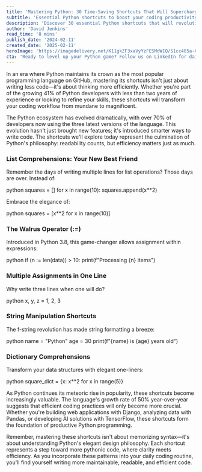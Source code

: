 ```yaml
---
title: 'Mastering Python: 30 Time-Saving Shortcuts That Will Supercharge Your Coding Journey'
subtitle: 'Essential Python shortcuts to boost your coding productivity'
description: 'Discover 30 essential Python shortcuts that will revolutionize your coding workflow. From list comprehensions to the walrus operator, learn how to write more efficient and elegant code. Perfect for both beginners and experienced developers looking to boost their productivity.'
author: 'David Jenkins'
read_time: '8 mins'
publish_date: '2024-02-11'
created_date: '2025-02-11'
heroImage: 'https://imagedelivery.net/K11gkZF3xaVyYzFESMdWIQ/51cc485a-607b-4db9-66d8-c4cdb98bb000/full'
cta: 'Ready to level up your Python game? Follow us on LinkedIn for daily coding tips, industry insights, and the latest Python development trends that will keep you ahead of the curve!'
---
```


In an era where Python maintains its crown as the most popular programming language on GitHub, mastering its shortcuts isn't just about writing less code—it's about thinking more efficiently. Whether you're part of the growing 41% of Python developers with less than two years of experience or looking to refine your skills, these shortcuts will transform your coding workflow from mundane to magnificent.

The Python ecosystem has evolved dramatically, with over 70% of developers now using the three latest versions of the language. This evolution hasn't just brought new features; it's introduced smarter ways to write code. The shortcuts we'll explore today represent the culmination of Python's philosophy: readability counts, but efficiency matters just as much.

### List Comprehensions: Your New Best Friend

Remember the days of writing multiple lines for list operations? Those days are over. Instead of:

python
squares = []
for x in range(10):
    squares.append(x**2)


Embrace the elegance of:

python
squares = [x**2 for x in range(10)]


### The Walrus Operator (:=)

Introduced in Python 3.8, this game-changer allows assignment within expressions:

python
if (n := len(data)) > 10:
    print(f"Processing {n} items")


### Multiple Assignments in One Line

Why write three lines when one will do?

python
x, y, z = 1, 2, 3


### String Manipulation Shortcuts

The f-string revolution has made string formatting a breeze:

python
name = "Python"
age = 30
print(f"{name} is {age} years old")


### Dictionary Comprehensions

Transform your data structures with elegant one-liners:

python
square_dict = {x: x**2 for x in range(5)}


As Python continues its meteoric rise in popularity, these shortcuts become increasingly valuable. The language's growth rate of 50% year-over-year suggests that efficient coding practices will only become more crucial. Whether you're building web applications with Django, analyzing data with Pandas, or developing AI solutions with TensorFlow, these shortcuts form the foundation of productive Python programming.

Remember, mastering these shortcuts isn't about memorizing syntax—it's about understanding Python's elegant design philosophy. Each shortcut represents a step toward more pythonic code, where clarity meets efficiency. As you incorporate these patterns into your daily coding routine, you'll find yourself writing more maintainable, readable, and efficient code.